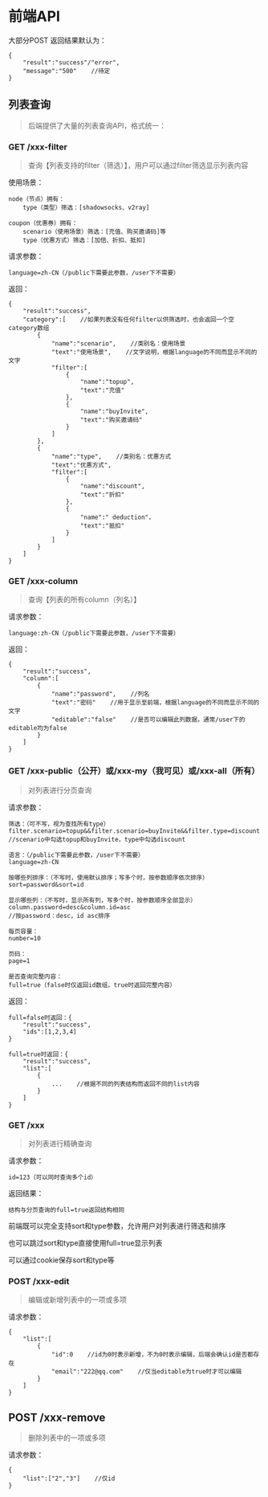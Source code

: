 # 前端API

大部分POST 返回结果默认为：

```text
{
    "result":"success"/"error",
    "message":"500"    //待定
}
```



## 列表查询

> 后端提供了大量的列表查询API，格式统一：

### GET /xxx-filter

> 查询【列表支持的filter（筛选）】，用户可以通过filter筛选显示列表内容

使用场景：

```text
node（节点）拥有：
    type（类型）筛选：[shadowsocks、v2ray]
    
coupon（优惠券）拥有：
    scenario（使用场景）筛选：[充值、购买邀请码]等
    type（优惠方式）筛选：[加倍、折扣、抵扣]
```

请求参数：

```text
language=zh-CN（/public下需要此参数，/user下不需要）
```

返回：

```text
{
    "result":"success",
    "category":[    //如果列表没有任何filter以供筛选时，也会返回一个空category数组
        {
            "name":"scenario",    //类别名：使用场景
            "text":"使用场景",    //文字说明，根据language的不同而显示不同的文字
            "filter":[
                {
                    "name":"topup",
                    "text":"充值"
                },
                {
                    "name":"buyInvite",
                    "text":"购买邀请码"
                }
            ]
        },
        {
            "name":"type",    //类别名：优惠方式
            "text":"优惠方式",
            "filter":[
                {
                    "name":"discount",
                    "text":"折扣"
                },
                {
                    "name":" deduction"，
                    "text":"抵扣"
                }
            ]
        }
    ]
}
```

### GET /xxx-column

> 查询【列表的所有column（列名）】

请求参数：

```text
language:zh-CN（/public下需要此参数，/user下不需要）
```

返回：

```text
{
    "result":"success",
    "column":[
        {
            "name":"password",    //列名
            "text":"密码"    //用于显示至前端，根据language的不同而显示不同的文字
            "editable":"false"    //是否可以编辑此列数据，通常/user下的editable均为false
        }
    ]
}
```

### GET /xxx-public（公开）或/xxx-my（我可见）或/xxx-all（所有）

> 对列表进行分页查询

请求参数：

```text
筛选：（可不写，视为查找所有type）
filter.scenario=topup&&filter.scenario=buyInvite&&filter.type=discount
//scenario中勾选topup和buyInvite，type中勾选discount

语言：（/public下需要此参数，/user下不需要）
language=zh-CN

按哪些列排序：（不写时，使用默认排序；写多个时，按参数顺序依次排序）
sort=password&sort=id

显示哪些列：（不写时，显示所有列，写多个时，按参数顺序全部显示）
column.password=desc&column.id=asc
//按password：desc，id asc排序

每页容量：
number=10

页码：
page=1

是否查询完整内容：
full=true（false时仅返回id数组，true时返回完整内容）
```

返回：

```text
full=false时返回：{
    "result":"success",
    "ids":[1,2,3,4]
}

full=true时返回：{
    "result":"success",
    "list":[
        {
            ...    //根据不同的列表结构而返回不同的list内容
        }
    ]
}
```

### GET /xxx

> 对列表进行精确查询

请求参数：

```text
id=123（可以同时查询多个id）
```

返回结果：

```text
结构与分页查询的full=true返回结构相同
```

前端既可以完全支持sort和type参数，允许用户对列表进行筛选和排序

也可以跳过sort和type直接使用full=true显示列表

可以通过cookie保存sort和type等

### POST /xxx-edit

> 编辑或新增列表中的一项或多项

请求参数：

```text
{
    "list":[
        {
            "id":0    //id为0时表示新增，不为0时表示编辑，后端会确认id是否都存在
            "email":"222@qq.com"    //仅当editable为true时才可以编辑
        }
    ]
}
```

## POST /xxx-remove

> 删除列表中的一项或多项

请求参数：

```text
{
    "list":["2","3"]    //仅id
}
```

